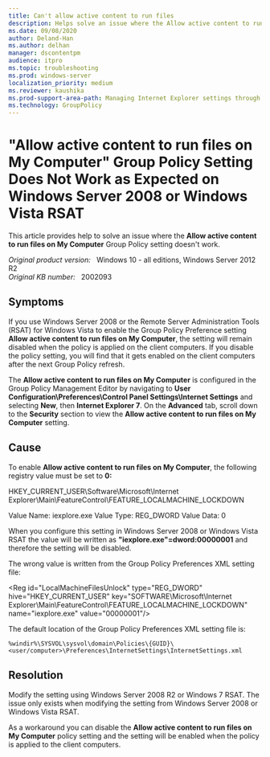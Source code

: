```yaml
---
title: Can't allow active content to run files
description: Helps solve an issue where the Allow active content to run files on My Computer Group Policy setting doesn't work.
ms.date: 09/08/2020
author: Deland-Han
ms.author: delhan
manager: dscontentpm
audience: itpro
ms.topic: troubleshooting
ms.prod: windows-server
localization_priority: medium
ms.reviewer: kaushika
ms.prod-support-area-path: Managing Internet Explorer settings through Group Policy
ms.technology: GroupPolicy  
---
```

# "Allow active content to run files on My Computer" Group Policy Setting Does Not Work as Expected on Windows Server 2008 or Windows Vista RSAT

This article provides help to solve an issue where the **Allow active content to run files on My Computer** Group Policy setting doesn't work.

_Original product version:_ &nbsp; Windows 10 - all editions, Windows Server 2012 R2  
_Original KB number:_ &nbsp; 2002093

## Symptoms

If you use Windows Server 2008 or the Remote Server Administration Tools (RSAT) for Windows Vista to enable the Group Policy Preference setting **Allow active content to run files on My Computer**, the setting will remain disabled when the policy is applied on the client computers. If you disable the policy setting, you will find that it gets enabled on the client computers after the next Group Policy refresh.

The **Allow active content to run files on My Computer** is configured in the Group Policy Management Editor by navigating to **User Configuration\Preferences\Control Panel Settings\Internet Settings** and selecting **New**, then **Internet Explorer 7**. On the **Advanced** tab, scroll down to the **Security** section to view the **Allow active content to run files on My Computer** setting.

## Cause

To enable **Allow active content to run files on My Computer**, the following registry value must be set to **0:**  

HKEY_CURRENT_USER\Software\Microsoft\Internet Explorer\Main\FeatureControl\FEATURE_LOCALMACHINE_LOCKDOWN

Value Name:  iexplore.exe
Value Type:  REG_DWORD
Value Data:  0
  
When you configure this setting in Windows Server 2008 or Windows Vista RSAT the value will be written as **"iexplore.exe"=dword:00000001** and therefore the setting will be disabled.

The wrong value is written from the Group Policy Preferences XML setting file:

\<Reg id="LocalMachineFilesUnlock" type="REG_DWORD" hive="HKEY_CURRENT_USER" key="SOFTWARE\Microsoft\Internet Explorer\Main\FeatureControl\FEATURE_LOCALMACHINE_LOCKDOWN" name="iexplore.exe" value="00000001"/>
 
The default location of the Group Policy Preferences XML setting file is:

`%windir%\SYSVOL\sysvol\domain\Policies\{GUID}\<user/computer>\Preferences\InternetSettings\InternetSettings.xml`

## Resolution

Modify the setting using Windows Server 2008 R2 or Windows 7 RSAT. The issue only exists when modifying the setting from Windows Server 2008 or Windows Vista RSAT.

As a workaround you can disable the **Allow active content to run files on My Computer** policy setting and the setting will be enabled when the policy is applied to the client computers.
